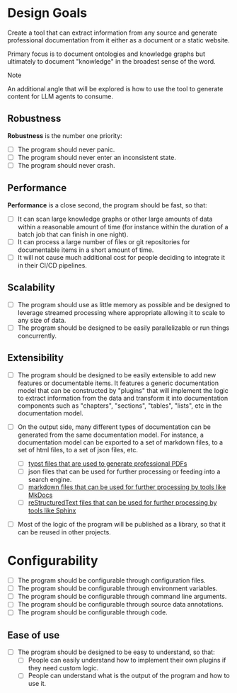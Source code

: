 # Design Goals

Create a tool that can extract information from any source and generate
professional documentation from it either as a document or a static website.

Primary focus is to document ontologies and knowledge graphs but ultimately
to document "knowledge" in the broadest sense of the word.

> [!NOTE]
>
> An additional angle that will be explored is how to use the tool to generate
> content for LLM agents to consume.

## Robustness

**Robustness** is the number one priority:

- [ ] The program should never panic.
- [ ] The program should never enter an inconsistent state.
- [ ] The program should never crash.

## Performance

**Performance** is a close second, the program should be fast, so that:

- [ ] It can scan large knowledge graphs or other large amounts of data
      within a reasonable amount of time (for instance within the duration
      of a batch job that can finish in one night).
- [ ] It can process a large number of files or git repositories for
      documentable items in a short amount of time.
- [ ] It will not cause much additional cost for people deciding to
      integrate it in their CI/CD pipelines.

## Scalability

- [ ] The program should use as little memory as possible and be designed
      to leverage streamed processing where appropriate allowing it to scale
      to any size of data.
- [ ] The program should be designed to be easily parallelizable or run things
      concurrently.

## Extensibility

- [ ] The program should be designed to be easily extensible to add new
      features or documentable items. It features a generic documentation model
      that can be constructed by "plugins" that will implement the logic to
      extract information from the data and transform it into documentation
      components such as "chapters", "sections", "tables", "lists", etc in
      the documentation model.

- [ ] On the output side, many different types of documentation can be generated
      from the same documentation model. For instance, a documentation model can
      be exported to a set of markdown files, to a set of html files, to a
      set of json files, etc.

  - [ ] [typst files that are used to generate professional PDFs](../feature/target-typst.md)
  - [ ] json files that can be used for further processing or
        feeding into a search engine.
  - [ ] [markdown files that can be used for further processing by tools
        like MkDocs](../feature/target-markdown-for-mkdocs.md)
  - [ ] [reStructuredText files that can be used for further processing by tools
        like Sphinx](../feature/target-rst-for-sphinx.md)

- [ ] Most of the logic of the program will be published as a library, so that
      it can be reused in other projects.

# Configurability

- [ ] The program should be configurable through configuration files.
- [ ] The program should be configurable through environment variables.
- [ ] The program should be configurable through command line arguments.
- [ ] The program should be configurable through source data annotations.
- [ ] The program should be configurable through code.

## Ease of use

- [ ] The program should be designed to be easy to understand, so that:
  - [ ] People can easily understand how to implement their own plugins if
        they need custom logic.
  - [ ] People can understand what is the output of the program and how to
        use it.
